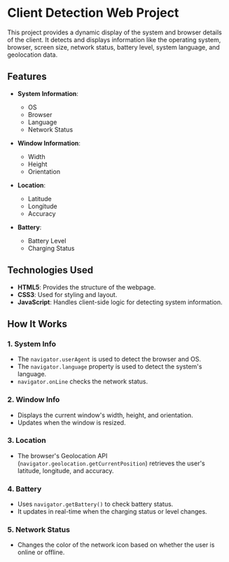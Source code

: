 # Client Detection Web Project

This project provides a dynamic display of the system and browser details of the client. It detects and displays information like the operating system, browser, screen size, network status, battery level, system language, and geolocation data.

## Features

- **System Information**:
  - OS
  - Browser
  - Language
  - Network Status

- **Window Information**:
  - Width
  - Height
  - Orientation

- **Location**:
  - Latitude
  - Longitude
  - Accuracy

- **Battery**:
  - Battery Level
  - Charging Status

## Technologies Used

- **HTML5**: Provides the structure of the webpage.
- **CSS3**: Used for styling and layout.
- **JavaScript**: Handles client-side logic for detecting system information.

## How It Works

### 1. **System Info**
   - The `navigator.userAgent` is used to detect the browser and OS.
   - The `navigator.language` property is used to detect the system's language.
   - `navigator.onLine` checks the network status.

### 2. **Window Info**
   - Displays the current window's width, height, and orientation.
   - Updates when the window is resized.

### 3. **Location**
   - The browser's Geolocation API (`navigator.geolocation.getCurrentPosition`) retrieves the user's latitude, longitude, and accuracy.

### 4. **Battery**
   - Uses `navigator.getBattery()` to check battery status.
   - It updates in real-time when the charging status or level changes.

### 5. **Network Status**
   - Changes the color of the network icon based on whether the user is online or offline.
